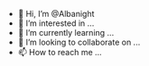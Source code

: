 - 👋 Hi, I’m @Albanight
- 👀 I’m interested in ...
- 🌱 I’m currently learning ...
- 💞️ I’m looking to collaborate on ...
- 📫 How to reach me ...

<!---
Albanight/Albanight is a ✨ special ✨ repository because its `README.md` (this file) appears on your GitHub profile.
You can click the Preview link to take a look at your changes.
--->

